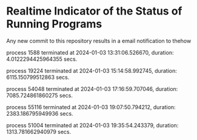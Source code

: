 # Realtime Indicator of the Status of Running Programs
Any new commit to this repository results in a email notification to thehow

process 1588 terminated at 2024-01-03 13:31:06.526670, duration: 4.0122294425964355 secs.

process 19224 terminated at 2024-01-03 15:14:58.992745, duration: 6115.150799512863 secs.

process 54048 terminated at 2024-01-03 17:16:59.707046, duration: 7085.724861860275 secs.

process 55116 terminated at 2024-01-03 19:07:50.794212, duration: 2383.186795949936 secs.

process 51004 terminated at 2024-01-03 19:35:54.243379, duration: 1313.781662940979 secs.
